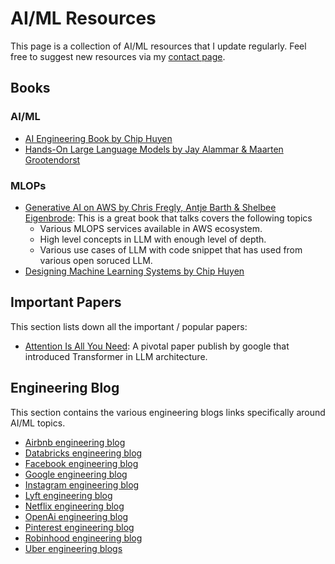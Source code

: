 # AI/ML Resources

This page is a collection of AI/ML resources that I update regularly. Feel free to suggest new resources via my [contact page](contact.md).

## Books

### AI/ML

- [AI Engineering Book by Chip Huyen](https://a.co/d/1yFRjhV)
- [Hands-On Large Language Models by Jay Alammar & Maarten Grootendorst](https://a.co/d/eTCQLsw)

### MLOPs

- [Generative AI on AWS by Chris Fregly, Antje Barth & Shelbee Eigenbrode](https://a.co/d/3bz4c1w): This is a great book that talks covers the following topics
    - Various MLOPS services available in AWS ecosystem.
    - High level concepts in LLM with enough level of depth.
    - Various use cases of LLM with code snippet that has used from various open soruced LLM.
- [Designing Machine Learning Systems by Chip Huyen](https://a.co/d/53xfE7T)

## Important Papers

This section lists down all the important / popular papers:

- [Attention Is All You Need](technical-papers/NIPS-2017-attention-is-all-you-need-Paper.pdf): A pivotal paper publish by google that introduced Transformer in LLM architecture.

## Engineering Blog

This section contains the various engineering blogs links specifically around AI/ML topics.

- [Airbnb engineering blog](https://medium.com/airbnb-engineering/tagged/machine-learning)
- [Databricks engineering blog](https://www.databricks.com/blog/category/engineering/data-science-machine-learning)
- [Facebook engineering blog](https://engineering.fb.com/category/ml-applications/)
- [Google engineering blog](https://cloud.google.com/blog/products/ai-machine-learning)
- [Instagram engineering blog](https://instagram-engineering.com/tagged/machine-learning)
- [Lyft engineering blog](https://eng.lyft.com/tagged/machine-learning)
- [Netflix engineering blog](https://netflixtechblog.com/tagged/machine-learning)
- [OpenAi engineering blog](https://blogboard.io/source-feed/source/openai-blog)
- [Pinterest engineering blog](https://medium.com/pinterest-engineering/tagged/machine-learning)
- [Robinhood engineering blog](https://medium.com/robinhood-engineering/eng/home)
- [Uber engineering blogs](https://www.uber.com/blog/engineering/data/)
